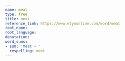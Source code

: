 ```yaml
---
name: meat
type: free
title: meat
reference_link: https://www.etymonline.com/word/meat
root_name: 
root_language: 
denotation: 
word_sums:
- sum: 'Meat + '
  respelling: meat
---
```

